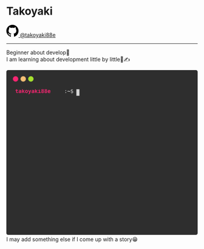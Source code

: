 # Takoyaki
[<img src="mark-github.svg" style=""></img> @takoyaki88e](https://github.com/takoyaki88e) 
***

Beginner about develop👶  
I am learning about development little by little📖✍

![GitHub_status](https://github.com/takoyaki88e/cp-stats-terminal-style/blob/master/github_stats.svg "GitHub status")  
I may add something else if I come up with a story😁
